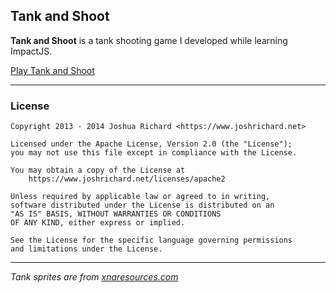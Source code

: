 ## Tank and Shoot

**Tank and Shoot** is a tank shooting game I developed while learning ImpactJS.

[Play Tank and Shoot](https://c0nfus3d.github.io/Tank-and-Shoot/)


---


### License

    Copyright 2013 - 2014 Joshua Richard <https://www.joshrichard.net>

    Licensed under the Apache License, Version 2.0 (the "License");
    you may not use this file except in compliance with the License.

    You may obtain a copy of the License at
        https://www.joshrichard.net/licenses/apache2

    Unless required by applicable law or agreed to in writing,
    software distributed under the License is distributed on an
    "AS IS" BASIS, WITHOUT WARRANTIES OR CONDITIONS
    OF ANY KIND, either express or implied.

    See the License for the specific language governing permissions
    and limitations under the License.

---


*Tank sprites are from [xnaresources.com](http://www.xnaresources.com/default.asp?page=tutorial:spriteengine:1)*
